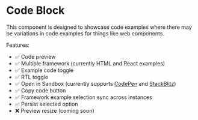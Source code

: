 # Code Block

This component is designed to showcase code examples where there may be variations in code examples for things like web components.

Features:

- ✅ Code preview
- ✅ Multiple framework (currently HTML and React examples)
- ✅ Example code toggle
- ✅ RTL toggle
- ✅ Open in Sandbox (currently supports [CodePen](https://codepen.io/) and [StackBlitz](https://stackblitz.com/))
- ✅ Copy code button
- ✅ Framework example selection sync across instances 
- ✅ Persist selected option
- ❌ Preview resize (coming soon)